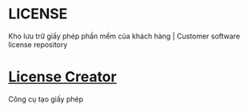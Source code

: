 # LICENSE

Kho lưu trữ giấy phép phần mềm của khách hàng | Customer software license repository



# [License Creator](https://anlavn.github.io/AL-Library/License_Generator/)

Công cụ tạo giấy phép
